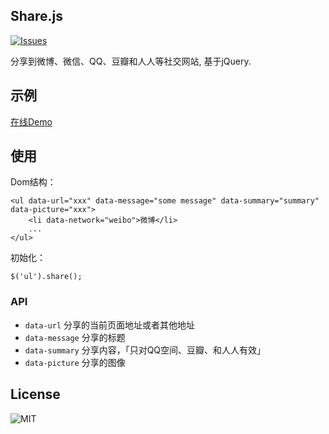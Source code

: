 Share.js
----------
[![Issues](https://img.shields.io/github/issues/lichunqiang/yii2-xmlparser.svg?style=flat-square)](https://github.com/lichunqiang/yii2-xmlparser/issues)

分享到微博、微信、QQ、豆瓣和人人等社交网站, 基于jQuery.

## 示例

[在线Demo](http://lichunqiang.github.io/share.js)

## 使用

Dom结构：

```
<ul data-url="xxx" data-message="some message" data-summary="summary" data-picture="xxx">
	<li data-network="weibo">微博</li>
	...
</ul>
```

初始化：

```
$('ul').share();
```

### API

* `data-url` 分享的当前页面地址或者其他地址
* `data-message` 分享的标题
* `data-summary` 分享内容，「只对QQ空间、豆瓣、和人人有效」
* `data-picture` 分享的图像

## License

![MIT](https://img.shields.io/badge/license-MIT-blue.svg?style=flat-square)
